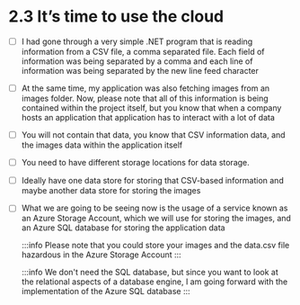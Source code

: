 # 2.3 It’s time to use the cloud

- [ ] I had gone through a very simple .NET program that is reading information from a CSV file, a comma separated file. Each field of information was being separated by a comma and each line of information was being separated by the new line feed character<br/>

- [ ] At the same time, my application was also fetching images from an images folder. Now, please note that all of this information is being contained within the project itself, but you know that when a company hosts an application that application has to interact with a lot of data<br/>

- [ ] You will not contain that data, you know that CSV information data, and the images data within the application itself<br/>

- [ ] You need to have different storage locations for data storage. <br/>

- [ ] Ideally have one data store for storing that CSV-based information and maybe another data store for storing the images<br/>

- [ ] What we are going to be seeing now is the usage of a service known as an Azure Storage Account, which we will use for storing the images, and an Azure SQL database for storing the application data<br/>

    :::info
        Please note that you could store your images and the data.csv file hazardous in the Azure Storage Account
    :::

    :::info
        We don't need the SQL database, but since you want to look at the relational aspects of a database engine, I am going forward with the implementation of the Azure SQL database
    :::